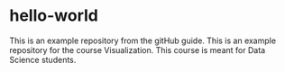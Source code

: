# hello-world
This is an example repository from the gitHub guide.
This is an example repository for the course Visualization. This course is meant for Data Science students.
